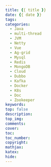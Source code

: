 ```yaml
---
title: {{ title }}
date: {{ date }}
tags: 
categories: 
  - Java 
  - multi-thread 
  - JVM 
  - Netty 
  - Vue 
  - Ag-grid 
  - Mysql 
  - Redis 
  - MongoDB 
  - Cloud 
  - Dubbo  
  - Kafka 
  - Docker 
  - K8s 
  - Doc
  - Zookeeper
keywords: 
top: false 
description: 
top_img: 
comments: 
cover:  
toc: 
toc_number: 
copyright: 
mathjax: 
katex: 
hide: 
---
```

